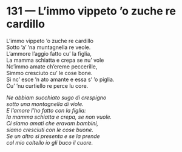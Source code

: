 # 131 — L’immo vippeto ’o zuche re cardillo

L’immo vippeto ’o zuche re cardillo  
Sotto ’a’ ’na muntagnella re veole.  
L’ammore l’aggio fatto cu’ la figlia,  
La mamma schiatta e crepa se nu’ vole  
Nc’immo amate ch’ereme peccerille,  
Simmo cresciuto cu’ le cose bone.  
Si nc’ esce ’n ato amante e essa s’ ’o piglia.  
Cu’ ’nu curtiello re perce lu core.

_Ne abbiam succhiato sugo di crespigno  
sotto una montagnella di viole.  
E l’amore l’ho fatto con la figlia:  
la mamma schiatta e crepa, se non vuole.  
Ci siamo amati che eravam bambini,  
siamo cresciuti con le cose buone.  
Se un altro si presenta e se la prende  
col mio coltello io gli buco il cuore._

